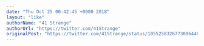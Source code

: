 ```yaml
---
date: "Thu Oct 25 00:42:45 +0000 2018"
layout: "like"
authorName: "41 Strange"
authorUrl: "https://twitter.com/41Strange"
originalPost: "https://twitter.com/41Strange/status/1055258326773096448"
---
```

